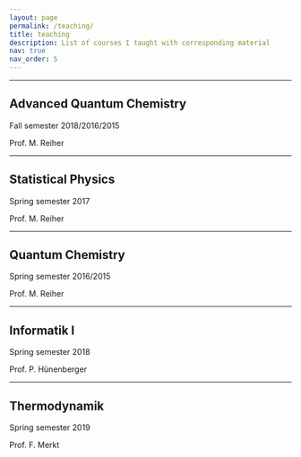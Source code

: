 ```yaml
---
layout: page
permalink: /teaching/
title: teaching
description: List of courses I taught with corresponding material
nav: true
nav_order: 5
---
```


---
## Advanced Quantum Chemistry

Fall semester 2018/2016/2015

Prof. M. Reiher

---
## Statistical Physics 

Spring semester 2017

Prof. M. Reiher

---
## Quantum Chemistry

Spring semester 2016/2015

Prof. M. Reiher

---
## Informatik I

Spring semester 2018

Prof. P. Hünenberger

---
## Thermodynamik

Spring semester 2019

Prof. F. Merkt  



